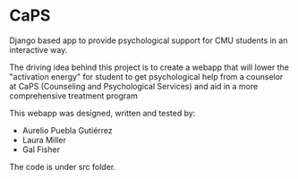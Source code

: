 # CaPS
Django based app to provide psychological support for CMU students in an interactive way. 

The driving idea behind this project is to create a webapp that will lower the "activation energy" for student to get psychological help from a counselor at CaPS (Counseling and Psychological Services) and aid in a more comprehensive treatment program

This webapp was designed, written and tested by:
- Aurelio Puebla Gutiérrez
- Laura Miller
- Gal Fisher

The code is under src folder.
